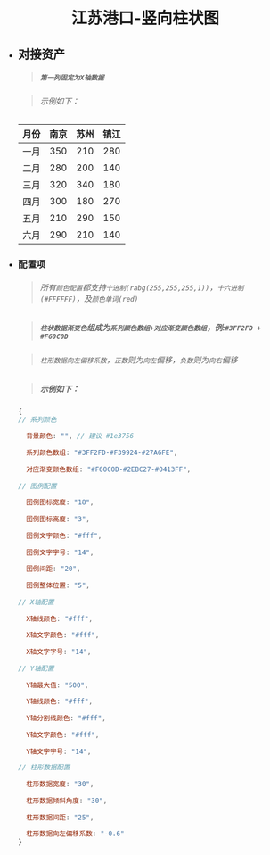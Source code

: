 <h1 align="center">江苏港口-竖向柱状图</h1>

- ## 对接资产

  > ##### `第一列固定为X轴数据`

  > ###### 示例如下：

  | 月份 | 南京 | 苏州 | 镇江 |
  | :--: | :--: | :--: | :--: |
  | 一月 | 350  | 210  | 280  |
  | 二月 | 280  | 200  | 140  |
  | 三月 | 320  | 340  | 180  |
  | 四月 | 300  | 180  | 270  |
  | 五月 | 210  | 290  | 150  |
  | 六月 | 290  | 210  | 140  |

- ### 配置项

  > ###### 所有`颜色配置`都支持`十进制(rabg(255,255,255,1))`，`十六进制(#FFFFFF)`，及`颜色单词(red)`

  > ##### `柱状数据渐变色`组成为`系列颜色数组+对应渐变颜色数组`，例:`#3FF2FD + #F60C0D`

  > ###### `柱形数据向左偏移系数`，`正数`则为`向左`偏移，`负数`则为`向右`偏移

  > ##### 示例如下：

  ```js
  {
  // 系列颜色
      
    背景颜色: "", // 建议 #1e3756
        
    系列颜色数组: "#3FF2FD-#F39924-#27A6FE",
        
    对应渐变颜色数组: "#F60C0D-#2EBC27-#0413FF",
        
  // 图例配置
        
    图例图标宽度: "18",
        
    图例图标高度: "3",
        
    图例文字颜色: "#fff",
        
    图例文字字号: "14",
        
    图例间距: "20",
        
    图例整体位置: "5",
        
  // X轴配置
        
    X轴线颜色: "#fff",
        
    X轴文字颜色: "#fff",
        
    X轴文字字号: "14",
        
  // Y轴配置
        
    Y轴最大值: "500",
        
    Y轴线颜色: "#fff",
        
    Y轴分割线颜色: "#fff",
        
    Y轴文字颜色: "#fff",
        
    Y轴文字字号: "14",
  
  // 柱形数据配置
        
    柱形数据宽度: "30",
        
    柱形数据倾斜角度: "30",
        
    柱形数据间距: "25",
        
    柱形数据向左偏移系数: "-0.6"
  }
  ```

  